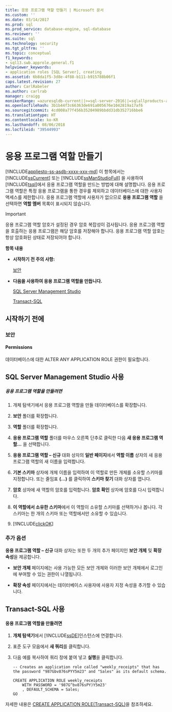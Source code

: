 ```yaml
---
title: 응용 프로그램 역할 만들기 | Microsoft 문서
ms.custom: ''
ms.date: 03/14/2017
ms.prod: sql
ms.prod_service: database-engine, sql-database
ms.reviewer: ''
ms.suite: sql
ms.technology: security
ms.tgt_pltfrm: ''
ms.topic: conceptual
f1_keywords:
- sql13.swb.approle.general.f1
helpviewer_keywords:
- application roles [SQL Server], creating
ms.assetid: 6b8da1f5-3d8e-4f88-b111-b915788b06f1
caps.latest.revision: 27
author: CarlRabeler
ms.author: carlrab
manager: craigg
monikerRange: =azuresqldb-current||>=sql-server-2016||=sqlallproducts-allversions||>=sql-server-linux-2017
ms.openlocfilehash: 3b1b44f3c66363de691a005676e1042819a17af6
ms.sourcegitcommit: 4cd008a77f456b35204989bbdd31db352716bbe6
ms.translationtype: HT
ms.contentlocale: ko-KR
ms.lasthandoff: 08/06/2018
ms.locfileid: "39544993"
---
```

# <a name="create-an-application-role"></a>응용 프로그램 역할 만들기
[!INCLUDE[appliesto-ss-asdb-xxxx-xxx-md](../../../includes/appliesto-ss-asdb-xxxx-xxx-md.md)]
  이 항목에서는 [!INCLUDE[ssCurrent](../../../includes/sscurrent-md.md)] 또는 [!INCLUDE[ssManStudioFull](../../../includes/ssmanstudiofull-md.md)] 을 사용하여 [!INCLUDE[tsql](../../../includes/tsql-md.md)]에서 응용 프로그램 역할을 만드는 방법에 대해 설명합니다. 응용 프로그램 역할은 특정 응용 프로그램을 통한 경우를 제외하고 데이터베이스에 대한 사용자 액세스를 제한합니다. 응용 프로그램 역할에 사용자가 없으므로 **응용 프로그램 역할** 을 선택하면 **역할 멤버** 목록이 표시되지 않습니다.  
  
> [!IMPORTANT]  
>  응용 프로그램 역할 암호가 설정된 경우 암호 복잡성이 검사됩니다. 응용 프로그램 역할을 호출하는 응용 프로그램은 해당 암호를 저장해야 합니다. 응용 프로그램 역할 암호는 항상 암호화된 상태로 저장되어야 합니다.  
  
 **항목 내용**  
  
-   **시작하기 전 주의 사항:**  
  
     [보안](#Security)  
  
-   **다음을 사용하여 응용 프로그램 역할을 만듭니다.**  
  
     [SQL Server Management Studio](#SSMSProcedure)  
  
     [Transact-SQL](#TsqlProcedure)  
  
##  <a name="BeforeYouBegin"></a> 시작하기 전에  
  
###  <a name="Security"></a> 보안  
  
####  <a name="Permissions"></a> Permissions  
 데이터베이스에 대한 ALTER ANY APPLICATION ROLE 권한이 필요합니다.  
  
##  <a name="SSMSProcedure"></a> SQL Server Management Studio 사용  
  
##### <a name="to-create-an-application-role"></a>응용 프로그램 역할을 만들려면  
  
1.  개체 탐색기에서 응용 프로그램 역할을 만들 데이터베이스를 확장합니다.  
  
2.  **보안** 폴더를 확장합니다.  
  
3.  **역할** 폴더를 확장합니다.  
  
4.  **응용 프로그램 역할** 폴더를 마우스 오른쪽 단추로 클릭한 다음 **새 응용 프로그램 역할...** 을 선택합니다.  
  
5.  **응용 프로그램 역할 – 신규** 대화 상자의 **일반 페이지**에서 **역할 이름** 상자의 새 응용 프로그램 역할의 새 이름을 입력합니다.  
  
6.  **기본 스키마** 상자에 개체 이름을 입력하여 이 역할로 만든 개체를 소유할 스키마를 지정합니다. 또는 줄임표 **(…)** 를 클릭하여 **스키마 찾기** 대화 상자를 엽니다.  
  
7.  **암호** 상자에 새 역할의 암호를 입력합니다. **암호 확인** 상자에 암호를 다시 입력합니다.  
  
8.  **이 역할에서 소유한 스키마**에서 이 역할이 소유할 스키마를 선택하거나 봅니다. 각 스키마는 한 개의 스키마 또는 역할에서만 소유할 수 있습니다.  
  
9. [!INCLUDE[clickOK](../../../includes/clickok-md.md)]  
  
### <a name="additional-options"></a>추가 옵션  
 
  **응용 프로그램 역할 – 신규** 대화 상자는 또한 두 개의 추가 페이지인 **보안 개체** 및 **확장 속성**을 제공합니다.  
  
-   **보안 개체** 페이지에는 사용 가능한 모든 보안 개체와 이러한 보안 개체에서 로그인에 부여할 수 있는 권한이 나열됩니다.  
  
-   **확장 속성** 페이지에서는 데이터베이스 사용자에 사용자 지정 속성을 추가할 수 있습니다.  
  
##  <a name="TsqlProcedure"></a> Transact-SQL 사용  
  
#### <a name="to-create-an-application-role"></a>응용 프로그램 역할을 만들려면  
  
1.  **개체 탐색기**에서 [!INCLUDE[ssDE](../../../includes/ssde-md.md)]인스턴스에 연결합니다.  
  
2.  표준 도구 모음에서 **새 쿼리**를 클릭합니다.  
  
3.  다음 예를 복사하여 쿼리 창에 붙여 넣고 **실행**을 클릭합니다.  
  
    ```  
    -- Creates an application role called "weekly_receipts" that has the password "987Gbv876sPYY5m23" and "Sales" as its default schema.  
  
    CREATE APPLICATION ROLE weekly_receipts   
        WITH PASSWORD = '987G^bv876sPY)Y5m23'   
        , DEFAULT_SCHEMA = Sales;  
    GO  
    ```  
  
 자세한 내용은 [CREATE APPLICATION ROLE&#40;Transact-SQL&#41;](../../../t-sql/statements/create-application-role-transact-sql.md)을 참조하세요.  
  
  
